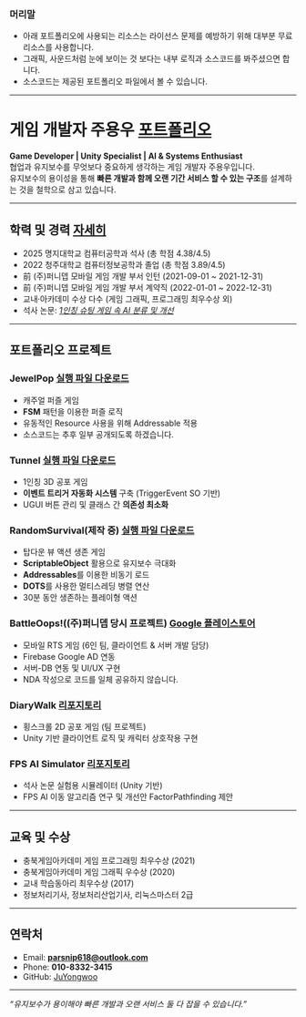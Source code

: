 ### 머리말
- 아래 포트폴리오에 사용되는 리소스는 라이선스 문제를 예방하기 위해 대부분 무료 리소스를 사용합니다.
- 그래픽, 사운드처럼 눈에 보이는 것 보다는 내부 로직과 소스코드를 봐주셨으면 합니다.
- 소스코드는 제공된 포트폴리오 파일에서 볼 수 있습니다.

---
  
# 게임 개발자 주용우 [포트폴리오](https://github.com/JuYongwoo/JuYongwoo/blob/main/Portfolio/%ED%8F%AC%ED%8A%B8%ED%8F%B4%EB%A6%AC%EC%98%A4.pdf)

**Game Developer | Unity Specialist | AI & Systems Enthusiast**  
협업과 유지보수를 무엇보다 중요하게 생각하는 게임 개발자 주용우입니다.  
유지보수의 용이성을 통해 **빠른 개발과 함께 오랜 기간 서비스 할 수 있는 구조**를 설계하는 것을 철학으로 삼고 있습니다.  

---

## 학력 및 경력 [자세히](https://1drv.ms/f/c/212a12995e80087b/Em5vHLor1B5FrkbdaUqGeTABUlriu2ArE-wSXj3Jf7RkyQ?e=N8CJiH)
- 2025 명지대학교 컴퓨터공학과 석사 (총 학점 4.38/4.5)
- 2022 청주대학교 컴퓨터정보공학과 졸업 (총 학점 3.89/4.5)
- 前 (주)퍼니뎁 모바일 게임 개발 부서 인턴 (2021-09-01 ~ 2021-12-31)
- 前 (주)퍼니뎁 모바일 게임 개발 부서 계약직 (2022-01-01 ~ 2022-12-31)
- 교내·아카데미 수상 다수 (게임 그래픽, 프로그래밍 최우수상 외)  
- 석사 논문: [*1인칭 슈팅 게임 속 AI 분류 및 개선*](https://dcollection.mju.ac.kr/srch/srchDetail/000000078658)
  
---

## 포트폴리오 프로젝트
### JewelPop [실행 파일 다운로드](https://1drv.ms/u/c/212a12995e80087b/EbkDKeqaootIgi9wVgE8NG4B2aSFziApS2H_ZFcgQpCZ5A?e=GLGT80)
- 캐주얼 퍼즐 게임
- **FSM** 패턴을 이용한 퍼즐 로직
- 유동적인 Resource 사용을 위해 Addressable 적용
- 소스코드는 추후 일부 공개되도록 하겠습니다.

### Tunnel [실행 파일 다운로드](https://1drv.ms/u/c/212a12995e80087b/EX6jYOqujJJPnto1NgoJ7R0BOAi6xACWAMN43-cwfLyj-A?e=rqOTQO)
- 1인칭 3D 공포 게임
- **이벤트 트리거 자동화 시스템** 구축 (TriggerEvent SO 기반)
- UGUI 버튼 관리 및 클래스 간 **의존성 최소화**  

### RandomSurvival(제작 중) [실행 파일 다운로드](https://1drv.ms/u/c/212a12995e80087b/EX9MRhxFBBxJsHe8WPUFfI0BwTgCIkOo76FBMm1EIOhm0Q?e=bKxfzu)
- 탑다운 뷰 액션 생존 게임
- **ScriptableObject** 활용으로 유지보수 극대화
- **Addressables**를 이용한 비동기 로드
- **DOTS**를 사용한 멀티스레딩 병렬 연산
- 30분 동안 생존하는 플레이형 액션  

### BattleOops!((주)퍼니뎁 당시 프로젝트) [Google 플레이스토어](https://play.google.com/store/apps/details?id=com.funnydev.battleoops)
- 모바일 RTS 게임 (6인 팀, 클라이언트 & 서버 개발 담당)  
- Firebase Google AD 연동  
- 서버-DB 연동 및 UI/UX 구현
- NDA 작성으로 코드를 일체 공유하지 않습니다.

### DiaryWalk [리포지토리](https://github.com/JuYongwoo/2021_1_CapStone)
- 횡스크롤 2D 공포 게임 (팀 프로젝트)  
- Unity 기반 클라이언트 로직 및 캐릭터 상호작용 구현  

### FPS AI Simulator [리포지토리](https://github.com/JuYongwoo/BattleSimulator)
- 석사 논문 실험용 시뮬레이터 (Unity 기반)  
- FPS AI 이동 알고리즘 연구 및 개선안 FactorPathfinding 제안  

---

## 교육 및 수상
- 충북게임아카데미 게임 프로그래밍 최우수상 (2021)  
- 충북게임아카데미 게임 그래픽 우수상 (2020)  
- 교내 학습동아리 최우수상 (2017)  
- 정보처리기사, 정보처리산업기사, 리눅스마스터 2급  

---

## 연락처
- Email: **parsnip618@outlook.com**  
- Phone: **010-8332-3415**  
- GitHub: [JuYongwoo](https://github.com/JuYongwoo)  

---

*“유지보수가 용이해야 빠른 개발과 오랜 서비스 둘 다 잡을 수 있습니다.”*  

